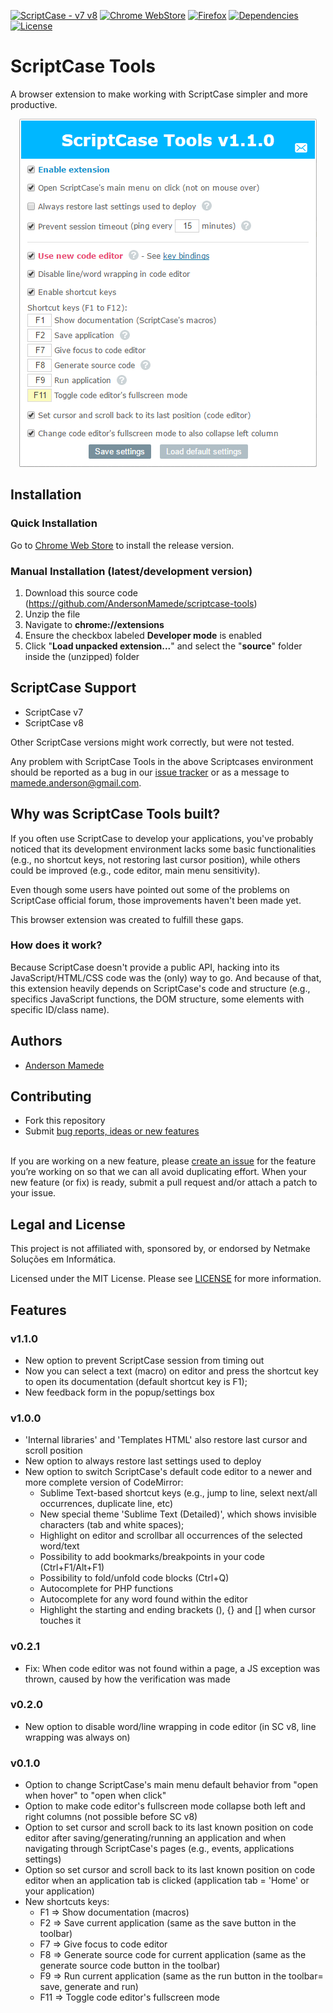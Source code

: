 [![ScriptCase - v7 v8](https://img.shields.io/badge/scriptcase-v7%20%7C%20v8-brightgreen.svg)](https://github.com/AndersonMamede/scriptcase-tools/)
[![Chrome WebStore](https://img.shields.io/badge/platform-Chrome-brightgreen.svg)](https://chrome.google.com/webstore/detail/scriptcase-tools/mfokofbgiajojbgginjeglebmpejnpdm?utm_source=chrome-app-launcher-info-dialog)
[![Firefox](https://img.shields.io/badge/platform-Firefox%20(coming%20in%20next%20release)-lightgrey.svg)](https://github.com/AndersonMamede/scriptcase-tools/)
[![Dependencies](https://img.shields.io/badge/dependencies-none-orange.svg)](https://github.com/AndersonMamede/scriptcase-tools/)
[![License](https://img.shields.io/badge/license-MIT%20License-blue.svg)](https://github.com/AndersonMamede/scriptcase-tools/blob/master/LICENSE)

# ScriptCase Tools
A browser extension to make working with ScriptCase simpler and more productive.

<p align="center"><img src="scriptcase_tools_1.1.0.png" title="ScriptCase Tools" alt="ScriptCase Tools"></p>

## Installation

### Quick Installation
Go to [Chrome Web Store](https://goo.gl/i4LtVl) to install the release version.

### Manual Installation (latest/development version)
1. Download this source code (https://github.com/AndersonMamede/scriptcase-tools)
2. Unzip the file
3. Navigate to **chrome://extensions**
4. Ensure the checkbox labeled **Developer mode** is enabled
5. Click "**Load unpacked extension...**" and select the "**source**" folder inside the (unzipped) folder

## ScriptCase Support
* ScriptCase v7
* ScriptCase v8

Other ScriptCase versions might work correctly, but were not tested.

Any problem with ScriptCase Tools in the above Scriptcases environment should be reported as a bug in our [issue tracker](https://github.com/AndersonMamede/scriptcase-tools/issues) or as a message to [mamede.anderson@gmail.com](mailto:mamede.anderson@gmail.com).

## Why was ScriptCase Tools built?
If you often use ScriptCase to develop your applications, you've probably noticed that its development environment lacks some basic functionalities (e.g., no shortcut keys, not restoring last cursor position), while others could be improved (e.g., code editor, main menu sensitivity).

Even though some users have pointed out some of the problems on ScriptCase official forum, those improvements haven't been made yet.

This browser extension was created to fulfill these gaps.

### How does it work?
Because ScriptCase doesn't provide a public API, hacking into its JavaScript/HTML/CSS code was the (only) way to go. And because of that, this extension heavily depends on ScriptCase's code and structure (e.g., specifics JavaScript functions, the DOM structure, some elements with specific ID/class name).

## Authors
* [Anderson Mamede](https://github.com/AndersonMamede)

## Contributing
* Fork this repository
* Submit [bug reports, ideas or new features](https://github.com/AndersonMamede/scriptcase-tools/issues)<br><br>

If you are working on a new feature, please [create an issue](https://github.com/AndersonMamede/scriptcase-tools/issues) for the feature you’re working on so that we can all avoid duplicating effort. When your new feature (or fix) is ready, submit a pull request and/or attach a patch to your issue.

## Legal and License
This project is not affiliated with, sponsored by, or endorsed by Netmake Soluções em Informática.

Licensed under the MIT License. Please see [LICENSE](LICENSE) for more information.

## Features

### v1.1.0
* New option to prevent ScriptCase session from timing out
* Now you can select a text (macro) on editor and press the shortcut key to open its documentation (default shortcut key is F1);
* New feedback form in the popup/settings box

### v1.0.0
* 'Internal libraries' and 'Templates HTML' also restore last cursor and scroll position
* New option to always restore last settings used to deploy
* New option to switch ScriptCase's default code editor to a newer and more complete version of CodeMirror:
	* Sublime Text-based shortcut keys (e.g., jump to line, selext next/all occurrences, duplicate line, etc)
	* New special theme 'Sublime Text (Detailed)', which shows invisible characters (tab and white spaces);
	* Highlight on editor and scrollbar all occurrences of the selected word/text
	* Possibility to add bookmarks/breakpoints in your code (Ctrl+F1/Alt+F1)
	* Possibility to fold/unfold code blocks (Ctrl+Q)
	* Autocomplete for PHP functions
	* Autocomplete for any word found within the editor
	* Highlight the starting and ending brackets (), {} and [] when cursor touches it

### v0.2.1
* Fix: When code editor was not found within a page, a JS exception was thrown, caused by how the verification was made

### v0.2.0
* New option to disable word/line wrapping in code editor (in SC v8, line wrapping was always on)

### v0.1.0
* Option to change ScriptCase's main menu default behavior from "open when hover" to "open when click"
* Option to make code editor's fullscreen mode collapse both left and right columns (not possible before SC v8)
* Option to set cursor and scroll back to its last known position on code editor after saving/generating/running an application and when navigating through ScriptCase's pages (e.g., events, applications settings)
* Option so set cursor and scroll back to its last known position on code editor when an application tab is clicked (application tab = 'Home' or your application)
* New shortcuts keys:
	* F1 => Show documentation (macros)
	* F2 => Save current application (same as the save button in the toolbar)
	* F7 => Give focus to code editor
	* F8 => Generate source code for current application (same as the generate source code button in the toolbar)
	* F9 => Run current application (same as the run button in the toolbar= save, generate and run)
	* F11 => Toggle code editor's fullscreen mode
